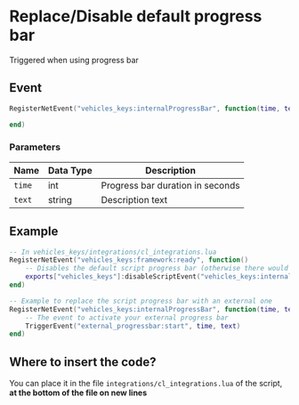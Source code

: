 # Replace/Disable default progress bar

Triggered when using progress bar

## Event

```lua
RegisterNetEvent("vehicles_keys:internalProgressBar", function(time, text)

end)
```

### Parameters

| Name   | Data Type | Description                      |
| ------ | --------- | -------------------------------- |
| `time` | int       | Progress bar duration in seconds |
| `text` | string    | Description text                 |

## Example

```lua
-- In vehicles_keys/integrations/cl_integrations.lua
RegisterNetEvent("vehicles_keys:framework:ready", function() 
    -- Disables the default script progress bar (otherwise there would be 2 progress bars)
    exports["vehicles_keys"]:disableScriptEvent("vehicles_keys:internalProgressBar")
end)

-- Example to replace the script progress bar with an external one
RegisterNetEvent("vehicles_keys:internalProgressBar", function(time, text)
    -- The event to activate your external progress bar
    TriggerEvent("external_progressbar:start", time, text)
end)
```

## Where to insert the code?

You can place it in the file `integrations/cl_integrations.lua` of the script, **at the bottom of the file on new lines**
